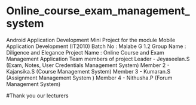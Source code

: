# Online_course_exam_management_system
Android Application Development Mini Project for the module Mobile Application Development (IT2010)
Batch No : Malabe G 1.2
Group Name : Diligence and Elegance
Project Name : Online Course and Exam Management Application
Team members of project
Leader -   Jeyaseelan.S (Exam, Notes, User Credentials Management System)
Member 2 - Kajansika.S (Course Management System)
Member 3 - Kumaran.S (Assignment Management System )
Member 4 - Nithusha.P (Forum Management System)

#Thank you our lecturers
